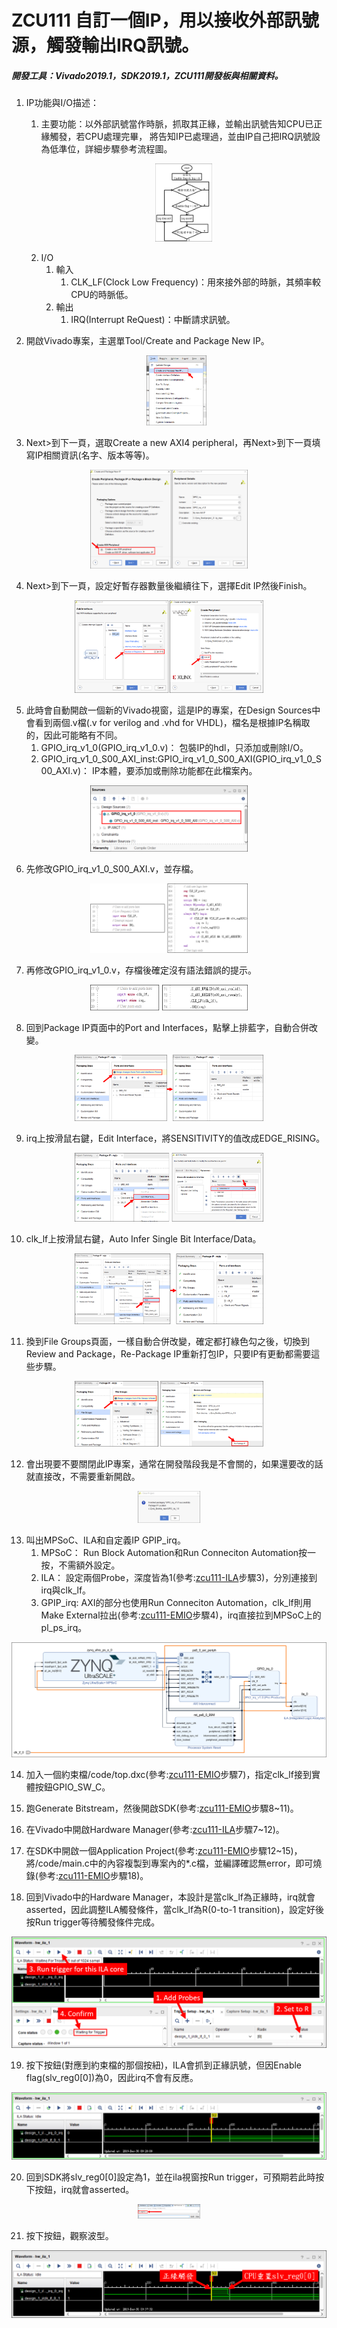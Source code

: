 # ZCU111 自訂一個IP，用以接收外部訊號源，觸發輸出IRQ訊號。 
##### 開發工具：Vivado2019.1，SDK2019.1，ZCU111開發板與相關資料。

1. IP功能與I/O描述：  
	1. 主要功能：以外部訊號當作時脈，抓取其正緣，並輸出訊號告知CPU已正緣觸發，若CPU處理完畢，
        	將告知IP已處理過，並由IP自己把IRQ訊號設為低準位，詳細步驟參考流程圖。  <p align=center><img src="https://github.com/weirenxue/zcu111-Custom-IP-GPIO-IRQ/blob/feature-create-custom-ip/pic/Flow_Chart.png"  title="Flow Chart" width="20%"></p>
	2. I/O
		1. 輸入
			1. CLK_LF(Clock Low Frequency)：用來接外部的時脈，其頻率較CPU的時脈低。
		2. 輸出
			1. IRQ(Interrupt ReQuest)：中斷請求訊號。
			
2. 開啟Vivado專案，主選單Tool/Create and Package New IP。<p align=center><img src="https://github.com/weirenxue/zcu111-Custom-IP-GPIO-IRQ/blob/feature-create-custom-ip/pic/Create_and_Package_New_IP.png"  title="Create and Package New IP.png" width="20%"></p>

3. Next>到下一頁，選取Create a new AXI4 peripheral，再Next>到下一頁填寫IP相關資訊(名字、版本等等)。
<p align=center><img src="https://github.com/weirenxue/zcu111-Custom-IP-GPIO-IRQ/blob/feature-create-custom-ip/pic/Create_a_new_AXI4_peripheral.png"  title="Create a new AXI4 peripheral" width="50%"></p>

4. Next>到下一頁，設定好暫存器數量後繼續往下，選擇Edit IP然後Finish。
<p align=center><img src="https://github.com/weirenxue/zcu111-Custom-IP-GPIO-IRQ/blob/feature-create-custom-ip/pic/Edit_IP.png"  title="Edit IP" width="60%"></p>

5. 此時會自動開啟一個新的Vivado視窗，這是IP的專案，在Design Sources中會看到兩個.v檔(.v for verilog and .vhd for VHDL)，檔名是根據IP名稱取的，因此可能略有不同。
    1. GPIO_irq_v1_0(GPIO_irq_v1_0.v)：
		包裝IP的hdl，只添加或刪除I/O。
    2. GPIO_irq_v1_0_S00_AXI_inst:GPIO_irq_v1_0_S00_AXI(GPIO_irq_v1_0_S00_AXI.v)：
		IP本體，要添加或刪除功能都在此檔案內。
<p align=center><img src="https://github.com/weirenxue/zcu111-Custom-IP-GPIO-IRQ/blob/feature-create-custom-ip/pic/IP_verilog.png"  title="IP verilog" width="50%"></p>


6. 先修改GPIO_irq_v1_0_S00_AXI.v，並存檔。
<p align=center><img src="https://github.com/weirenxue/zcu111-Custom-IP-GPIO-IRQ/blob/feature-create-custom-ip/pic/Inst_verilog.png"  title="Instance verilog" width="50%"></p>

7. 再修改GPIO_irq_v1_0.v，存檔後確定沒有語法錯誤的提示。
<p align=center><img src="https://github.com/weirenxue/zcu111-Custom-IP-GPIO-IRQ/blob/feature-create-custom-ip/pic/Wrapper_verilog.png"  title="Wrapper verilog" width="50%"></p>

8. 回到Package IP頁面中的Port and Interfaces，點擊上排藍字，自動合併改變。
<p align=center><img src="https://github.com/weirenxue/zcu111-Custom-IP-GPIO-IRQ/blob/feature-create-custom-ip/pic/Merge_Changes_From_Ports_and_Interfaces_Wizard.png"  title="Merge Changes From Ports and Interfaces Wizard" width="60%"></p>

9. irq上按滑鼠右鍵，Edit Interface，將SENSITIVITY的值改成EDGE_RISING。
<p align=center><img src="https://github.com/weirenxue/zcu111-Custom-IP-GPIO-IRQ/blob/feature-create-custom-ip/pic/IRQ_Edit_Interface.png"  title="IRQ Edit Interface" width="60%"></p>

10. clk_lf上按滑鼠右鍵，Auto Infer Single Bit Interface/Data。
<p align=center><img src="https://github.com/weirenxue/zcu111-Custom-IP-GPIO-IRQ/blob/feature-create-custom-ip/pic/Auto_Infer_Single_Bit_Interface_Data.png"  title="Auto Infer Single Bit Interface Data" width="60%"></p>

11. 換到File Groups頁面，一樣自動合併改變，確定都打綠色勾之後，切換到Review and Package，Re-Package IP重新打包IP，只要IP有更動都需要這些步驟。
<p align=center><img src="https://github.com/weirenxue/zcu111-Custom-IP-GPIO-IRQ/blob/feature-create-custom-ip/pic/File_Group_Merge_Change_and_Re_Package_IP.png"  title="File Group Merge Change and Re Package IP" width="60%"></p>

12. 會出現要不要關閉此IP專案，通常在開發階段我是不會關的，如果還要改的話就直接改，不需要重新開啟。
<p align=center><img src="https://github.com/weirenxue/zcu111-Custom-IP-GPIO-IRQ/blob/feature-create-custom-ip/pic/Close_Project_or_not.png"  title="Close Project or not" width="20%"></p>

13. 叫出MPSoC、ILA和自定義IP GPIP_irq。
	1.  MPSoC：
		Run Block Automation和Run Conneciton Automation按一按，不需額外設定。
	2.  ILA：
		設定兩個Probe，深度皆為1(參考:[zcu111-ILA][]步驟3)，分別連接到irq與clk_lf。
	3. GPIP_irq:
		AXI的部分也使用Run Conneciton Automation，clk_lf則用Make External拉出(參考:[zcu111-EMIO][]步驟4)，irq直接拉到MPSoC上的pl_ps_irq。
<p align=center><img src="https://github.com/weirenxue/zcu111-Custom-IP-GPIO-IRQ/blob/feature-create-custom-ip/pic/System_Diagram.png"  title="System Diagram" width="100%"></p>

14. 加入一個約束檔/code/top.dxc(參考:[zcu111-EMIO][]步驟7)，指定clk_lf接到實體按鈕GPIO_SW_C。

15. 跑Generate Bitstream，然後開啟SDK(參考:[zcu111-EMIO][]步驟8~11)。

16. 在Vivado中開啟Hardware Manager(參考:[zcu111-ILA][]步驟7~12)。

17. 在SDK中開啟一個Application Project(參考:[zcu111-EMIO][]步驟12~15)，將/code/main.c中的內容複製到專案內的\*.c檔，並編譯確認無error，即可燒錄(參考:[zcu111-EMIO][]步驟18)。

18. 回到Vivado中的Hardware Manager，本設計是當clk_lf為正緣時，irq就會asserted，因此調整ILA觸發條件，當clk_lf為R(0-to-1 transition)，設定好後按Run trigger等待觸發條件完成。
<p align=center><img src="https://github.com/weirenxue/zcu111-Custom-IP-GPIO-IRQ/blob/feature-create-custom-ip/pic/Set_CLK_LF_trigger_type.png"  title="Set CLK LF trigger type width="100%"></p>

19. 按下按鈕(對應到約束檔的那個按紐)，ILA會抓到正緣訊號，但因Enable flag(slv_reg0[0])為0，因此irq不會有反應。
<p align=center><img src="https://github.com/weirenxue/zcu111-Custom-IP-GPIO-IRQ/blob/feature-create-custom-ip/pic/Situation_In_Enable_Flag_Is_Deasserted.png"  title="Situation In Enable Flag Is Deasserted" width="100%"></p>

20. 回到SDK將slv_reg0[0]設定為1，並在ila視窗按Run trigger，可預期若此時按下按鈕，irq就會asserted。
<p align=center><img src="https://github.com/weirenxue/zcu111-Custom-IP-GPIO-IRQ/blob/feature-create-custom-ip/pic/Set_slv_reg0.png"  title="Set slv_reg0\[0\]" width="20%"></p>

21. 按下按鈕，觀察波型。
<p align=center><img src="https://github.com/weirenxue/zcu111-Custom-IP-GPIO-IRQ/blob/feature-create-custom-ip/pic/Situation_In_Enable_Flag_Is_Asserted.png"  title="Situation In Enable Flag Is Asserted" width="100%"></p>




  [zcu111-ILA]: https://github.com/weirenxue/zcu111-EMIO        "zcu111-ILA"
  [zcu111-EMIO]:  https://github.com/weirenxue/zcu111-EMIO  "zcu111-EMIO"

